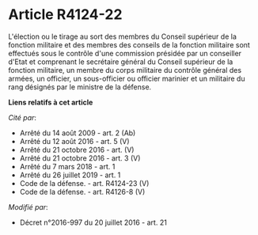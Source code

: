 # Article R4124-22

L'élection ou le tirage au sort des membres du Conseil supérieur de la fonction militaire et des membres des conseils de la
fonction militaire sont effectués sous le contrôle d'une commission présidée par un conseiller d'Etat et comprenant le
secrétaire général du Conseil supérieur de la fonction militaire, un membre du corps militaire du contrôle général des
armées, un officier, un sous-officier ou officier marinier et un militaire du rang désignés par le ministre de la défense.

**Liens relatifs à cet article**

_Cité par_:

  - Arrêté du 14 août 2009 - art. 2 (Ab)
  - Arrêté du 12 août 2016 - art. 5 (V)
  - Arrêté du 21 octobre 2016 - art. (V)
  - Arrêté du 21 octobre 2016 - art. 3 (V)
  - Arrêté du 7 mars 2018 - art. 1
  - Arrêté du 26 juillet 2019 - art. 1
  - Code de la défense. - art. R4124-23 (V)
  - Code de la défense. - art. R4126-8 (V)

_Modifié par_:

  - Décret n°2016-997 du 20 juillet 2016 - art. 21
